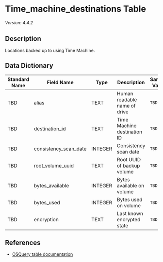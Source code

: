 # Time_machine_destinations Table
###### Version: 4.4.2

## Description
Locations backed up to using Time Machine.

## Data Dictionary
|Standard Name|Field Name|Type|Description|Sample Value|
|---|---|---|---|---|
|TBD|alias|TEXT|Human readable name of drive|`TBD`|
|TBD|destination_id|TEXT|Time Machine destination ID|`TBD`|
|TBD|consistency_scan_date|INTEGER|Consistency scan date|`TBD`|
|TBD|root_volume_uuid|TEXT|Root UUID of backup volume|`TBD`|
|TBD|bytes_available|INTEGER|Bytes available on volume|`TBD`|
|TBD|bytes_used|INTEGER|Bytes used on volume|`TBD`|
|TBD|encryption|TEXT|Last known encrypted state|`TBD`|

## References
* [OSQuery table documentation](https://osquery.io/schema/current#time_machine_destinations)
